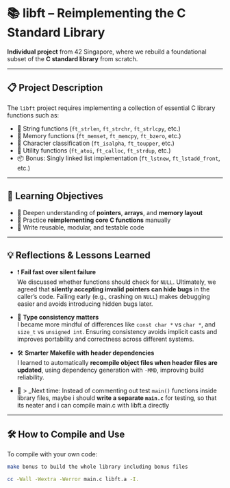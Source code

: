 # 📚 libft – Reimplementing the C Standard Library

**Individual project** from 42 Singapore, where we rebuild a foundational subset of the **C standard library** from scratch.  

---

## 📋 Project Description

The `libft` project requires implementing a collection of essential C library functions such as:

- 🧵 String functions (`ft_strlen`, `ft_strchr`, `ft_strlcpy`, etc.)
- 🧠 Memory functions (`ft_memset`, `ft_memcpy`, `ft_bzero`, etc.)
- 🔢 Character classification (`ft_isalpha`, `ft_toupper`, etc.)
- 🧰 Utility functions (`ft_atoi`, `ft_calloc`, `ft_strdup`, etc.)
- 📦 Bonus: Singly linked list implementation (`ft_lstnew`, `ft_lstadd_front`, etc.)

---

## 🎯 Learning Objectives

- 🧠 Deepen understanding of **pointers**, **arrays**, and **memory layout**
- 🔁 Practice **reimplementing core C functions** manually
- 🧪 Write reusable, modular, and testable code

---

## 💡 Reflections & Lessons Learned

- ❗ **Fail fast over silent failure**  
  We discussed whether functions should check for `NULL`. Ultimately, we agreed that **silently accepting invalid pointers can hide bugs** in the caller’s code. Failing early (e.g., crashing on `NULL`) makes debugging easier and avoids introducing hidden bugs later.

- 🔣 **Type consistency matters**  
  I became more mindful of differences like `const char *` vs `char *`, and `size_t` vs `unsigned int`. Ensuring consistency avoids implicit casts and improves portability and correctness across different systems.

- 🛠️ **Smarter Makefile with header dependencies**  
  I learned to automatically **recompile object files when header files are updated**, using dependency generation with `-MMD`, improving build reliability.

- 🧪 > _Next time:
  Instead of commenting out test `main()` functions inside library files, maybe i should **write a separate `main.c`** for testing, so that its neater and i can compile main.c with libft.a directly


---

## 🛠️ How to Compile and Use

To compile with your own code:

```bash
make bonus to build the whole library including bonus files

cc -Wall -Wextra -Werror main.c libft.a -I.
